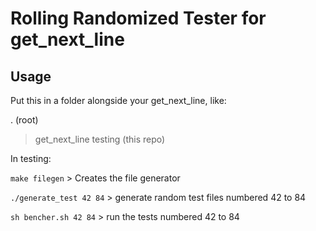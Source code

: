 # Rolling Randomized Tester for get_next_line

## Usage

Put this in a folder alongside your get_next_line, like:

. (root)
  > get_next_line
  > testing (this repo)

In testing:

`make filegen` > Creates the file generator

`./generate_test 42 84` > generate random test files numbered 42 to 84

`sh bencher.sh 42 84` > run the tests numbered 42 to 84
